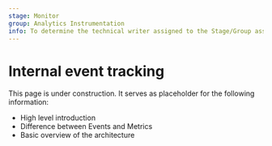 ```yaml
---
stage: Monitor
group: Analytics Instrumentation
info: To determine the technical writer assigned to the Stage/Group associated with this page, see https://about.gitlab.com/handbook/product/ux/technical-writing/#assignments
---
```


# Internal event tracking

This page is under construction. It serves as placeholder for the following information:

- High level introduction
- Difference between Events and Metrics
- Basic overview of the architecture
